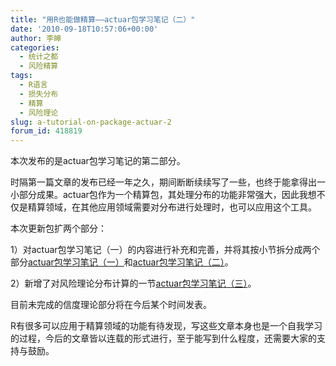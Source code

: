 ```yaml
---
title: "用R也能做精算——actuar包学习笔记（二）"
date: '2010-09-18T10:57:06+00:00'
author: 李皞
categories:
  - 统计之都
  - 风险精算
tags:
  - R语言
  - 损失分布
  - 精算
  - 风险理论
slug: a-tutorial-on-package-actuar-2
forum_id: 418819
---
```


本次发布的是actuar包学习笔记的第二部分。

时隔第一篇文章的发布已经一年之久，期间断断续续写了一些，也终于能拿得出一小部分成果。actuar包作为一个精算包，其处理分布的功能非常强大，因此我想不仅是精算领域，在其他应用领域需要对分布进行处理时，也可以应用这个工具。

本次更新包扩两个部分：

1）对actuar包学习笔记（一）的内容进行补充和完善，并将其按小节拆分成两个部分[actuar包学习笔记（一）](https://uploads.cosx.org/2010/09/actuar_1.pdf)和[actuar包学习笔记（二）](https://uploads.cosx.org/2010/09/actuar_2.pdf)。

2）新增了对风险理论分布计算的一节[actuar包学习笔记（三）](https://uploads.cosx.org/2010/09/actuar_3.pdf)。

目前未完成的信度理论部分将在今后某个时间发表。

R有很多可以应用于精算领域的功能有待发现，写这些文章本身也是一个自我学习的过程，今后的文章皆以连载的形式进行，至于能写到什么程度，还需要大家的支持与鼓励。

